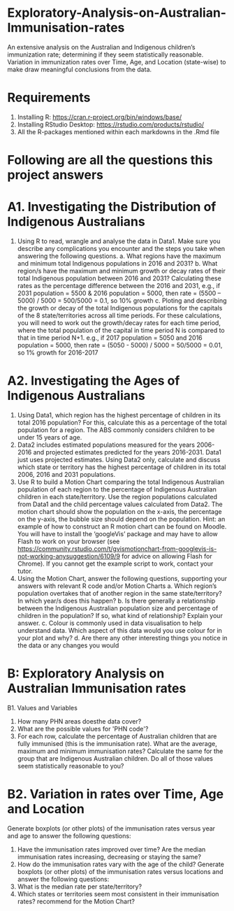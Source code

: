 # Exploratory-Analysis-on-Australian-Immunisation-rates
An extensive analysis on the Australian and Indigenous children’s immunization rate; determining if they seem statistically reasonable. Variation in immunization rates over Time, Age, and Location (state-wise) to make draw meaningful conclusions from the data.

# Requirements
1. Installing R: https://cran.r-project.org/bin/windows/base/
2. Installing RStudio Desktop: https://rstudio.com/products/rstudio/ 
3. All the R-packages mentioned within each markdowns in the .Rmd file

# Following are all the questions this project answers

# A1. Investigating the Distribution of Indigenous Australians
1. Using R to read, wrangle and analyse the data in Data1. Make sure you describe any complications you encounter and the steps you take when answering the following questions.
a. What regions have the maximum and minimum total Indigenous populations in 2016 and
2031?
b. What region/s have the maximum and minimum growth or decay rates of their total Indigenous population between 2016 and 2031?
Calculating these rates as the percentage difference between the 2016 and 2031,
 e.g., if 2031 population = 5500 & 2016 population = 5000,
then rate = (5500 – 5000) / 5000 = 500/5000 = 0.1, so 10% growth
c. Ploting and describing the growth or decay of the total Indigenous populations for the capitals of
the 8 state/territories across all time periods.
For these calculations, you will need to work out the growth/decay rates for each time period,
where the total population of the capital in time period N is compared to that in time period
N+1.
e.g., if 2017 population = 5050 and 2016 population = 5000,
then rate = (5050 - 5000) / 5000 = 50/5000 = 0.01, so 1% growth for 2016-2017

# A2. Investigating the Ages of Indigenous Australians 
1. Using Data1, which region has the highest percentage of children in its total 2016 population?
For this, calculate this as a percentage of the total population for a region. The ABS
commonly considers children to be under 15 years of age.
2. Data2 includes estimated populations measured for the years 2006-2016 and projected
estimates predicted for the years 2016-2031. Data1 just uses projected estimates. Using
Data2 only, calculate and discuss which state or territory has the highest percentage of
children in its total 2006, 2016 and 2031 populations.
3. Use R to build a Motion Chart comparing the total Indigenous Australian population of each
region to the percentage of Indigenous Australian children in each state/territory. Use the
region populations calculated from Data1 and the child percentage values calculated
from Data2. The motion chart should show the population on the x-axis, the percentage on
the y-axis, the bubble size should depend on the population.
Hint: an example of how to construct an R motion chart can be found on Moodle. You will
have to install the ‘googleVis’ package and may have to allow Flash to work on your browser
(see https://community.rstudio.com/t/gvismotionchart-from-googlevis-is-not-working-anysuggestion/6109/9 for advice on allowing Flash for Chrome). If you cannot get the example
script to work, contact your tutor.
4. Using the Motion Chart, answer the following questions, supporting your answers with
relevant R code and/or Motion Charts
a. Which region’s population overtakes that of another region in the same state/territory?
In which year/s does this happen?
b. Is there generally a relationship between the Indigenous Australian population size and
percentage of children in the population? If so, what kind of relationship? Explain
your answer.
c. Colour is commonly used in data visualisation to help understand data. Which aspect of
this data would you use colour for in your plot and why?
d. Are there any other interesting things you notice in the data or any changes you would


# B: Exploratory Analysis on Australian Immunisation rates
B1. Values and Variables
1. How many PHN areas doesthe data cover?
2. What are the possible values for 'PHN code'?
3. For each row, calculate the percentage of Australian children that are fully immunised (this is
the immunisation rate). What are the average, maximum and minimum immunisation rates?
Calculate the same for the group that are Indigenous Australian children. Do all of those
values seem statistically reasonable to you?

# B2. Variation in rates over Time, Age and Location
Generate boxplots (or other plots) of the immunisation rates versus year and age to
answer the following questions:
1. Have the immunisation rates improved over time? Are the median immunisation rates
increasing, decreasing or staying the same?
2. How do the immunisation rates vary with the age of the child?
Generate boxplots (or other plots) of the immunisation rates versus locations and answer the
following questions:
3. What is the median rate per state/territory?
4. Which states or territories seem most consistent in their immunisation rates?
recommend for the Motion Chart? 
